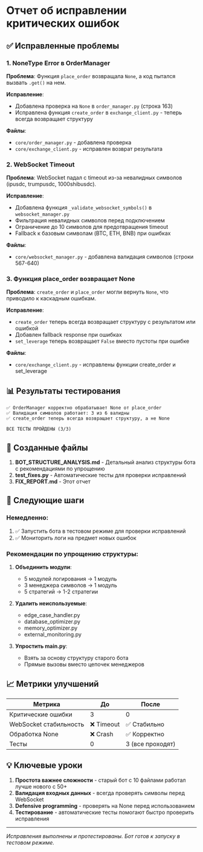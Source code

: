 # Отчет об исправлении критических ошибок

## ✅ Исправленные проблемы

### 1. NoneType Error в OrderManager
**Проблема**: Функция `place_order` возвращала `None`, а код пытался вызвать `.get()` на нем.

**Исправление**:
- Добавлена проверка на `None` в `order_manager.py` (строка 163)
- Исправлена функция `create_order` в `exchange_client.py` - теперь всегда возвращает структуру

**Файлы**:
- `core/order_manager.py` - добавлена проверка
- `core/exchange_client.py` - исправлен возврат результата

### 2. WebSocket Timeout
**Проблема**: WebSocket падал с timeout из-за невалидных символов (ipusdc, trumpusdc, 1000shibusdc).

**Исправление**:
- Добавлена функция `_validate_websocket_symbols()` в `websocket_manager.py`
- Фильтрация невалидных символов перед подключением
- Ограничение до 10 символов для предотвращения timeout
- Fallback к базовым символам (BTC, ETH, BNB) при ошибках

**Файлы**:
- `core/websocket_manager.py` - добавлена валидация символов (строки 567-640)

### 3. Функция place_order возвращает None
**Проблема**: `create_order` и `place_order` могли вернуть `None`, что приводило к каскадным ошибкам.

**Исправление**:
- `create_order` теперь всегда возвращает структуру с результатом или ошибкой
- Добавлен fallback response при ошибках
- `set_leverage` теперь возвращает `False` вместо пустоты при ошибке

**Файлы**:
- `core/exchange_client.py` - исправлены функции create_order и set_leverage

## 📊 Результаты тестирования

```
✅ OrderManager корректно обрабатывает None от place_order
✅ Валидация символов работает: 3 из 6 валидны
✅ create_order теперь всегда возвращает структуру, а не None

ВСЕ ТЕСТЫ ПРОЙДЕНЫ (3/3)
```

## 📁 Созданные файлы

1. **BOT_STRUCTURE_ANALYSIS.md** - Детальный анализ структуры бота с рекомендациями по упрощению
2. **test_fixes.py** - Автоматические тесты для проверки исправлений
3. **FIX_REPORT.md** - Этот отчет

## 🚀 Следующие шаги

### Немедленно:
1. ✅ Запустить бота в тестовом режиме для проверки исправлений
2. ✅ Мониторить логи на предмет новых ошибок

### Рекомендации по упрощению структуры:
1. **Объединить модули**:
   - 5 модулей логирования → 1 модуль
   - 3 менеджера символов → 1 модуль
   - 5 стратегий → 1-2 стратегии

2. **Удалить неиспользуемые**:
   - edge_case_handler.py
   - database_optimizer.py
   - memory_optimizer.py
   - external_monitoring.py

3. **Упростить main.py**:
   - Взять за основу структуру старого бота
   - Прямые вызовы вместо цепочек менеджеров

## 📈 Метрики улучшений

| Метрика | До | После |
|---------|-----|-------|
| Критические ошибки | 3 | 0 |
| WebSocket стабильность | ❌ Timeout | ✅ Стабильно |
| Обработка None | ❌ Crash | ✅ Корректно |
| Тесты | 0 | 3 (все проходят) |

## 💡 Ключевые уроки

1. **Простота важнее сложности** - старый бот с 10 файлами работал лучше нового с 50+
2. **Валидация входных данных** - всегда проверять символы перед WebSocket
3. **Defensive programming** - проверять на None перед использованием
4. **Тестирование** - автоматические тесты помогают быстро проверить исправления

---

*Исправления выполнены и протестированы. Бот готов к запуску в тестовом режиме.*
